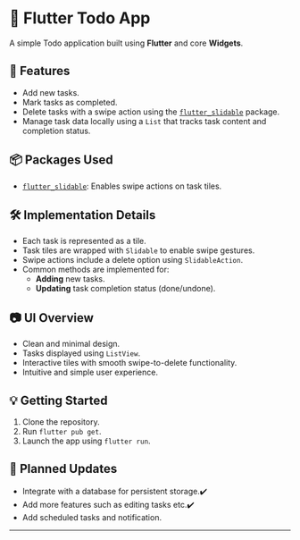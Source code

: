 # 📝 Flutter Todo App

A simple Todo application built using **Flutter** and core **Widgets**.

## 🚀 Features

- Add new tasks.
- Mark tasks as completed.
- Delete tasks with a swipe action using the [`flutter_slidable`](https://pub.dev/packages/flutter_slidable) package.
- Manage task data locally using a `List` that tracks task content and completion status.

## 📦 Packages Used

- [`flutter_slidable`](https://pub.dev/packages/flutter_slidable): Enables swipe actions on task tiles.

## 🛠 Implementation Details

- Each task is represented as a tile.
- Task tiles are wrapped with `Slidable` to enable swipe gestures.
- Swipe actions include a delete option using `SlidableAction`.
- Common methods are implemented for:
  - **Adding** new tasks.
  - **Updating** task completion status (done/undone).

## 📷 UI Overview

- Clean and minimal design.
- Tasks displayed using `ListView`.
- Interactive tiles with smooth swipe-to-delete functionality.
- Intuitive and simple user experience.

## 💡 Getting Started

1. Clone the repository.
2. Run `flutter pub get`.
3. Launch the app using `flutter run`.

## 🔄 Planned Updates

- Integrate with a database for persistent storage.✔️
- Add more features such as editing tasks etc.✔️
- Add scheduled tasks and notification.

---

